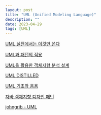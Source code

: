 ```yaml
---
layout: post
title: "UML (Unified Modeling Language)"
description: ""
date: 2023-04-29
tags: [UML]
---
```


<a href="http://www.yes24.com/Product/Goods/4492519">UML 실전에서는 이것만 쓴다</a>

<a href="http://www.yes24.com/Product/Goods/341303">UML과 패턴의 적용</a>

<a href="http://www.yes24.com/Product/Goods/8315789">UML을 활용한 객체지향 분석 설계</a>

<a href="http://www.yes24.com/Product/Goods/1810885">UML DISTILLED</a>

<a href="http://www.yes24.com/Product/Goods/85732933">UML 기초와 응용</a>

<a href="http://www.yes24.com/Product/Goods/12501269">자바 객체지향 디자인 패턴</a>

<a href="https://johngrib.github.io/wiki/uml/">johngrib - UML</a>
